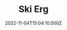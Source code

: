 ---
title: Ski Erg
date: 2022-11-04T15:04:10.000Z
description: Articles on the ski erg
display: true
---